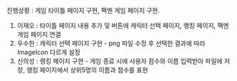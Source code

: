 진행상황 : 게임 타이틀 페이지 구현, 팩멘 게임 페이지 구현.

1. 이재오 : 타이틀 페이지 내용 추가 및 버튼에 캐릭터 선택 페이지, 랭킹 페이지, 팩멘 게임 페이지 연결
2. 우수한 : 캐릭터 선택 페이지 구현 - png 파일 수정 후 선택한 결과에 따라 ImageIcon 다르게 설정
3. 신의성 : 랭킹 페이지 구현 - 게임 종료 시에 사용자 점수와 이름 입력받아 파일에 저장, 랭킹 페이지에서 상위5명의 이름과 점수를 표현  
